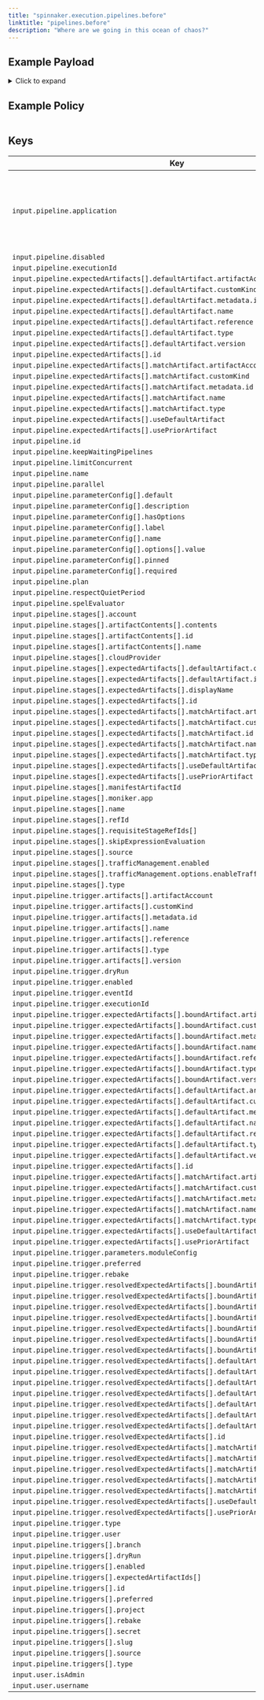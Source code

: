 ```yaml
---
title: "spinnaker.execution.pipelines.before"
linktitle: "pipelines.before"
description: "Where are we going in this ocean of chaos?"
---
```


## Example Payload


<details><summary>Click to expand</summary>

```json
{
  "input": {
    "pipeline": {
      "application": "hostname",
      "disabled": false,
      "executionId": "01F5EF8JCVYM85FACGYSTF6S5G",
      "expectedArtifacts": [
        {
          "defaultArtifact": {
            "artifactAccount": "myUsername",
            "customKind": false,
            "metadata": {
              "id": "4aa85178-0618-46c4-b530-6883d393656d"
            },
            "name": "manifests/deploy-spinnaker.yaml",
            "reference": "Https://api.github.com/repos/myUsername/hostname/contents/manifests/deploy-spinnaker.yaml",
            "type": "github/file",
            "version": "master"
          },
          "id": "0cf98032-1b0f-48db-9314-09c69293b3a6",
          "matchArtifact": {
            "artifactAccount": "myUsername",
            "customKind": true,
            "metadata": {
              "id": "3f72ed8e-cb95-454f-9119-2323682121ff"
            },
            "name": "manifests/deploy-spinnaker.yaml",
            "type": "github/file"
          },
          "useDefaultArtifact": true,
          "usePriorArtifact": false
        },
        {
          "defaultArtifact": {
            "artifactAccount": "myUsername",
            "customKind": false,
            "metadata": {
              "id": "e79162ab-69cb-4ff7-acf4-a8f2875ef8ef"
            },
            "name": "manifests/service-spinnaker.yaml",
            "reference": "Https://api.github.com/repos/myUsername/hostname/contents/manifests/service-spinnaker.yaml",
            "type": "github/file"
          },
          "id": "425d20a8-2942-4902-8d2b-277769a1492c",
          "matchArtifact": {
            "artifactAccount": "myUsername",
            "customKind": true,
            "metadata": {
              "id": "d7ac7eca-0131-4d54-ab8f-880ff0041e4f"
            },
            "name": "manifests/service-spinnaker",
            "type": "github/file"
          },
          "useDefaultArtifact": true,
          "usePriorArtifact": true
        }
      ],
      "id": "0cdf6df8-ceb1-490e-a7c9-de80e49b0866",
      "keepWaitingPipelines": false,
      "limitConcurrent": true,
      "name": "hostname w evaluate artifacts",
      "notifications": [],
      "parallel": false,
      "parameterConfig": [
        {
          "default": "",
          "description": "",
          "hasOptions": false,
          "label": "",
          "name": "moduleConfig",
          "options": [
            {
              "value": ""
            }
          ],
          "pinned": false,
          "required": false
        }
      ],
      "plan": false,
      "receivedArtifacts": [],
      "respectQuietPeriod": false,
      "spelEvaluator": "v4",
      "stages": [
        {
          "account": "spinnaker",
          "cloudProvider": "kubernetes",
          "manifestArtifactId": "65d24828-f858-4e6f-a2c8-82c2cdd79251",
          "moniker": {
            "app": "hostname"
          },
          "name": "Deploy (Manifest)",
          "refId": "2",
          "requisiteStageRefIds": [
            "7"
          ],
          "skipExpressionEvaluation": false,
          "source": "artifact",
          "trafficManagement": {
            "enabled": false,
            "options": {
              "enableTraffic": false,
              "services": []
            }
          },
          "type": "deployManifest"
        },
        {
          "artifactContents": [
            {
              "contents": "---\napiVersion: v1\nkind: Namespace\nmetadata:\n  name: '${#readJson(parameters['moduleConfig'])['ns']}'\nspec:\n  finalizers:\n  - kubernetes\n---\napiVersion: apps/v1\nkind: Deployment\nmetadata:\n  name: hostname\n  namespace: '${#readJson(parameters['moduleConfig'])['ns']}'\nspec:\n  replicas: '${#readJson(parameters['moduleConfig'])['replicas']}'\n  selector:\n    matchLabels:\n      app: hostname\n      version: v1\n  strategy:\n    rollingUpdate:\n      maxSurge: 1\n      maxUnavailable: 1\n    type: RollingUpdate\n  template:\n    metadata:\n      labels:\n        app: hostname\n        version: v1\n    spec:\n      containers:\n      - image: rstarmer/hostname:v1\n        imagePullPolicy: Always\n        name: hostname\n        resources: {}\n      restartPolicy: Always",
              "id": "65d24828-f858-4e6f-a2c8-82c2cdd79251",
              "name": "test"
            }
          ],
          "expectedArtifacts": [
            {
              "defaultArtifact": {
                "customKind": true,
                "id": "b9076063-d4ff-4ec5-81f6-599a1bb78bf3"
              },
              "displayName": "test",
              "id": "65d24828-f858-4e6f-a2c8-82c2cdd79251",
              "matchArtifact": {
                "artifactAccount": "embedded-artifact",
                "customKind": true,
                "id": "06e6f217-900e-4546-8370-8404255715c9",
                "name": "test",
                "type": "embedded/base64"
              },
              "useDefaultArtifact": false,
              "usePriorArtifact": false
            }
          ],
          "name": "Evaluate Artifacts5",
          "refId": "7",
          "requisiteStageRefIds": [],
          "type": "evaluateArtifacts"
        }
      ],
      "trigger": {
        "artifacts": [
          {
            "artifactAccount": "myUsername",
            "customKind": false,
            "metadata": {
              "id": "4aa85178-0618-46c4-b530-6883d393656d"
            },
            "name": "manifests/deploy-spinnaker.yaml",
            "reference": "Https://api.github.com/repos/myUsername/hostname/contents/manifests/deploy-spinnaker.yaml",
            "type": "github/file",
            "version": "master"
          },
          {
            "artifactAccount": "myUsername",
            "customKind": false,
            "metadata": {
              "id": "e79162ab-69cb-4ff7-acf4-a8f2875ef8ef"
            },
            "name": "manifests/service-spinnaker.yaml",
            "reference": "Https://api.github.com/repos/myUsername/hostname/contents/manifests/service-spinnaker.yaml",
            "type": "github/file"
          }
        ],
        "dryRun": false,
        "enabled": false,
        "eventId": "0442458c-eeed-41a6-83f4-dbf0110076e1",
        "executionId": "01F5EF8JCVYM85FACGYSTF6S5G",
        "expectedArtifacts": [
          {
            "boundArtifact": {
              "artifactAccount": "myUsername",
              "customKind": false,
              "metadata": {
                "id": "4aa85178-0618-46c4-b530-6883d393656d"
              },
              "name": "manifests/deploy-spinnaker.yaml",
              "reference": "Https://api.github.com/repos/myUsername/hostname/contents/manifests/deploy-spinnaker.yaml",
              "type": "github/file",
              "version": "master"
            },
            "defaultArtifact": {
              "artifactAccount": "myUsername",
              "customKind": false,
              "metadata": {
                "id": "4aa85178-0618-46c4-b530-6883d393656d"
              },
              "name": "manifests/deploy-spinnaker.yaml",
              "reference": "Https://api.github.com/repos/myUsername/hostname/contents/manifests/deploy-spinnaker.yaml",
              "type": "github/file",
              "version": "master"
            },
            "id": "0cf98032-1b0f-48db-9314-09c69293b3a6",
            "matchArtifact": {
              "artifactAccount": "myUsername",
              "customKind": true,
              "metadata": {
                "id": "3f72ed8e-cb95-454f-9119-2323682121ff"
              },
              "name": "manifests/deploy-spinnaker.yaml",
              "type": "github/file"
            },
            "useDefaultArtifact": true,
            "usePriorArtifact": false
          },
          {
            "boundArtifact": {
              "artifactAccount": "myUsername",
              "customKind": false,
              "metadata": {
                "id": "e79162ab-69cb-4ff7-acf4-a8f2875ef8ef"
              },
              "name": "manifests/service-spinnaker.yaml",
              "reference": "Https://api.github.com/repos/myUsername/hostname/contents/manifests/service-spinnaker.yaml",
              "type": "github/file"
            },
            "defaultArtifact": {
              "artifactAccount": "myUsername",
              "customKind": false,
              "metadata": {
                "id": "e79162ab-69cb-4ff7-acf4-a8f2875ef8ef"
              },
              "name": "manifests/service-spinnaker.yaml",
              "reference": "Https://api.github.com/repos/myUsername/hostname/contents/manifests/service-spinnaker.yaml",
              "type": "github/file"
            },
            "id": "425d20a8-2942-4902-8d2b-277769a1492c",
            "matchArtifact": {
              "artifactAccount": "myUsername",
              "customKind": true,
              "metadata": {
                "id": "d7ac7eca-0131-4d54-ab8f-880ff0041e4f"
              },
              "name": "manifests/service-spinnaker",
              "type": "github/file"
            },
            "useDefaultArtifact": true,
            "usePriorArtifact": true
          }
        ],
        "parameters": {
          "moduleConfig": "{\"name\":\"test-deployment\",\"space\":\"test-space-param\"}"
        },
        "preferred": false,
        "rebake": false,
        "resolvedExpectedArtifacts": [
          {
            "boundArtifact": {
              "artifactAccount": "myUsername",
              "customKind": false,
              "metadata": {
                "id": "4aa85178-0618-46c4-b530-6883d393656d"
              },
              "name": "manifests/deploy-spinnaker.yaml",
              "reference": "Https://api.github.com/repos/myUsername/hostname/contents/manifests/deploy-spinnaker.yaml",
              "type": "github/file",
              "version": "master"
            },
            "defaultArtifact": {
              "artifactAccount": "myUsername",
              "customKind": false,
              "metadata": {
                "id": "4aa85178-0618-46c4-b530-6883d393656d"
              },
              "name": "manifests/deploy-spinnaker.yaml",
              "reference": "Https://api.github.com/repos/myUsername/hostname/contents/manifests/deploy-spinnaker.yaml",
              "type": "github/file",
              "version": "master"
            },
            "id": "0cf98032-1b0f-48db-9314-09c69293b3a6",
            "matchArtifact": {
              "artifactAccount": "myUsername",
              "customKind": true,
              "metadata": {
                "id": "3f72ed8e-cb95-454f-9119-2323682121ff"
              },
              "name": "manifests/deploy-spinnaker.yaml",
              "type": "github/file"
            },
            "useDefaultArtifact": true,
            "usePriorArtifact": false
          },
          {
            "boundArtifact": {
              "artifactAccount": "myUsername",
              "customKind": false,
              "metadata": {
                "id": "e79162ab-69cb-4ff7-acf4-a8f2875ef8ef"
              },
              "name": "manifests/service-spinnaker.yaml",
              "reference": "Https://api.github.com/repos/myUsername/hostname/contents/manifests/service-spinnaker.yaml",
              "type": "github/file"
            },
            "defaultArtifact": {
              "artifactAccount": "myUsername",
              "customKind": false,
              "metadata": {
                "id": "e79162ab-69cb-4ff7-acf4-a8f2875ef8ef"
              },
              "name": "manifests/service-spinnaker.yaml",
              "reference": "Https://api.github.com/repos/myUsername/hostname/contents/manifests/service-spinnaker.yaml",
              "type": "github/file"
            },
            "id": "425d20a8-2942-4902-8d2b-277769a1492c",
            "matchArtifact": {
              "artifactAccount": "myUsername",
              "customKind": true,
              "metadata": {
                "id": "d7ac7eca-0131-4d54-ab8f-880ff0041e4f"
              },
              "name": "manifests/service-spinnaker",
              "type": "github/file"
            },
            "useDefaultArtifact": true,
            "usePriorArtifact": true
          }
        ],
        "type": "manual",
        "user": "myUserName"
      },
      "triggers": [
        {
          "branch": "master",
          "dryRun": false,
          "enabled": true,
          "expectedArtifactIds": [
            "0cf98032-1b0f-48db-9314-09c69293b3a6",
            "425d20a8-2942-4902-8d2b-277769a1492c"
          ],
          "id": "873854a4-d068-3734-8e52-8c224bf127f2",
          "preferred": false,
          "project": "myUsername",
          "rebake": false,
          "secret": "spinnaker",
          "slug": "hostname",
          "source": "github",
          "type": "git"
        }
      ]
    },
    "user": {
      "isAdmin": false,
      "roles": [],
      "username": "myUserName"
    }
  }
}
```
</details>

## Example Policy

```rego

```

## Keys

| Key                                                                                  | Type      | Description                                                           |
| ------------------------------------------------------------------------------------ | --------- | --------------------------------------------------------------------- |
| `input.pipeline.application`                                                         | `string`  | The name of the Spinnaker application to which this pipeline belongs. |
| `input.pipeline.disabled`                                                            | `boolean` |                                                                       |
| `input.pipeline.executionId`                                                         | `string`  |                                                                       |
| `input.pipeline.expectedArtifacts[].defaultArtifact.artifactAccount`                 | `string`  |                                                                       |
| `input.pipeline.expectedArtifacts[].defaultArtifact.customKind`                      | `boolean` |                                                                       |
| `input.pipeline.expectedArtifacts[].defaultArtifact.metadata.id`                     | `string`  |                                                                       |
| `input.pipeline.expectedArtifacts[].defaultArtifact.name`                            | `string`  |                                                                       |
| `input.pipeline.expectedArtifacts[].defaultArtifact.reference`                       | `string`  |                                                                       |
| `input.pipeline.expectedArtifacts[].defaultArtifact.type`                            | `string`  |                                                                       |
| `input.pipeline.expectedArtifacts[].defaultArtifact.version`                         | `string`  |                                                                       |
| `input.pipeline.expectedArtifacts[].id`                                              | `string`  |                                                                       |
| `input.pipeline.expectedArtifacts[].matchArtifact.artifactAccount`                   | `string`  |                                                                       |
| `input.pipeline.expectedArtifacts[].matchArtifact.customKind`                        | `boolean` |                                                                       |
| `input.pipeline.expectedArtifacts[].matchArtifact.metadata.id`                       | `string`  |                                                                       |
| `input.pipeline.expectedArtifacts[].matchArtifact.name`                              | `string`  |                                                                       |
| `input.pipeline.expectedArtifacts[].matchArtifact.type`                              | `string`  |                                                                       |
| `input.pipeline.expectedArtifacts[].useDefaultArtifact`                              | `boolean` |                                                                       |
| `input.pipeline.expectedArtifacts[].usePriorArtifact`                                | `boolean` |                                                                       |
| `input.pipeline.id`                                                                  | `string`  |                                                                       |
| `input.pipeline.keepWaitingPipelines`                                                | `boolean` |                                                                       |
| `input.pipeline.limitConcurrent`                                                     | `boolean` |                                                                       |
| `input.pipeline.name`                                                                | `string`  |                                                                       |
| `input.pipeline.parallel`                                                            | `boolean` |                                                                       |
| `input.pipeline.parameterConfig[].default`                                           | `string`  |                                                                       |
| `input.pipeline.parameterConfig[].description`                                       | `string`  |                                                                       |
| `input.pipeline.parameterConfig[].hasOptions`                                        | `boolean` |                                                                       |
| `input.pipeline.parameterConfig[].label`                                             | `string`  |                                                                       |
| `input.pipeline.parameterConfig[].name`                                              | `string`  |                                                                       |
| `input.pipeline.parameterConfig[].options[].value`                                   | `string`  |                                                                       |
| `input.pipeline.parameterConfig[].pinned`                                            | `boolean` |                                                                       |
| `input.pipeline.parameterConfig[].required`                                          | `boolean` |                                                                       |
| `input.pipeline.plan`                                                                | `boolean` |                                                                       |
| `input.pipeline.respectQuietPeriod`                                                  | `boolean` |                                                                       |
| `input.pipeline.spelEvaluator`                                                       | `string`  |                                                                       |
| `input.pipeline.stages[].account`                                                    | `string`  |                                                                       |
| `input.pipeline.stages[].artifactContents[].contents`                                | `string`  |                                                                       |
| `input.pipeline.stages[].artifactContents[].id`                                      | `string`  |                                                                       |
| `input.pipeline.stages[].artifactContents[].name`                                    | `string`  |                                                                       |
| `input.pipeline.stages[].cloudProvider`                                              | `string`  |                                                                       |
| `input.pipeline.stages[].expectedArtifacts[].defaultArtifact.customKind`             | `boolean` |                                                                       |
| `input.pipeline.stages[].expectedArtifacts[].defaultArtifact.id`                     | `string`  |                                                                       |
| `input.pipeline.stages[].expectedArtifacts[].displayName`                            | `string`  |                                                                       |
| `input.pipeline.stages[].expectedArtifacts[].id`                                     | `string`  |                                                                       |
| `input.pipeline.stages[].expectedArtifacts[].matchArtifact.artifactAccount`          | `string`  |                                                                       |
| `input.pipeline.stages[].expectedArtifacts[].matchArtifact.customKind`               | `boolean` |                                                                       |
| `input.pipeline.stages[].expectedArtifacts[].matchArtifact.id`                       | `string`  |                                                                       |
| `input.pipeline.stages[].expectedArtifacts[].matchArtifact.name`                     | `string`  |                                                                       |
| `input.pipeline.stages[].expectedArtifacts[].matchArtifact.type`                     | `string`  |                                                                       |
| `input.pipeline.stages[].expectedArtifacts[].useDefaultArtifact`                     | `boolean` |                                                                       |
| `input.pipeline.stages[].expectedArtifacts[].usePriorArtifact`                       | `boolean` |                                                                       |
| `input.pipeline.stages[].manifestArtifactId`                                         | `string`  |                                                                       |
| `input.pipeline.stages[].moniker.app`                                                | `string`  |                                                                       |
| `input.pipeline.stages[].name`                                                       | `string`  |                                                                       |
| `input.pipeline.stages[].refId`                                                      | `string`  |                                                                       |
| `input.pipeline.stages[].requisiteStageRefIds[]`                                     | `string`  |                                                                       |
| `input.pipeline.stages[].skipExpressionEvaluation`                                   | `boolean` |                                                                       |
| `input.pipeline.stages[].source`                                                     | `string`  |                                                                       |
| `input.pipeline.stages[].trafficManagement.enabled`                                  | `boolean` |                                                                       |
| `input.pipeline.stages[].trafficManagement.options.enableTraffic`                    | `boolean` |                                                                       |
| `input.pipeline.stages[].type`                                                       | `string`  |                                                                       |
| `input.pipeline.trigger.artifacts[].artifactAccount`                                 | `string`  |                                                                       |
| `input.pipeline.trigger.artifacts[].customKind`                                      | `boolean` |                                                                       |
| `input.pipeline.trigger.artifacts[].metadata.id`                                     | `string`  |                                                                       |
| `input.pipeline.trigger.artifacts[].name`                                            | `string`  |                                                                       |
| `input.pipeline.trigger.artifacts[].reference`                                       | `string`  |                                                                       |
| `input.pipeline.trigger.artifacts[].type`                                            | `string`  |                                                                       |
| `input.pipeline.trigger.artifacts[].version`                                         | `string`  |                                                                       |
| `input.pipeline.trigger.dryRun`                                                      | `boolean` |                                                                       |
| `input.pipeline.trigger.enabled`                                                     | `boolean` |                                                                       |
| `input.pipeline.trigger.eventId`                                                     | `string`  |                                                                       |
| `input.pipeline.trigger.executionId`                                                 | `string`  |                                                                       |
| `input.pipeline.trigger.expectedArtifacts[].boundArtifact.artifactAccount`           | `string`  |                                                                       |
| `input.pipeline.trigger.expectedArtifacts[].boundArtifact.customKind`                | `boolean` |                                                                       |
| `input.pipeline.trigger.expectedArtifacts[].boundArtifact.metadata.id`               | `string`  |                                                                       |
| `input.pipeline.trigger.expectedArtifacts[].boundArtifact.name`                      | `string`  |                                                                       |
| `input.pipeline.trigger.expectedArtifacts[].boundArtifact.reference`                 | `string`  |                                                                       |
| `input.pipeline.trigger.expectedArtifacts[].boundArtifact.type`                      | `string`  |                                                                       |
| `input.pipeline.trigger.expectedArtifacts[].boundArtifact.version`                   | `string`  |                                                                       |
| `input.pipeline.trigger.expectedArtifacts[].defaultArtifact.artifactAccount`         | `string`  |                                                                       |
| `input.pipeline.trigger.expectedArtifacts[].defaultArtifact.customKind`              | `boolean` |                                                                       |
| `input.pipeline.trigger.expectedArtifacts[].defaultArtifact.metadata.id`             | `string`  |                                                                       |
| `input.pipeline.trigger.expectedArtifacts[].defaultArtifact.name`                    | `string`  |                                                                       |
| `input.pipeline.trigger.expectedArtifacts[].defaultArtifact.reference`               | `string`  |                                                                       |
| `input.pipeline.trigger.expectedArtifacts[].defaultArtifact.type`                    | `string`  |                                                                       |
| `input.pipeline.trigger.expectedArtifacts[].defaultArtifact.version`                 | `string`  |                                                                       |
| `input.pipeline.trigger.expectedArtifacts[].id`                                      | `string`  |                                                                       |
| `input.pipeline.trigger.expectedArtifacts[].matchArtifact.artifactAccount`           | `string`  |                                                                       |
| `input.pipeline.trigger.expectedArtifacts[].matchArtifact.customKind`                | `boolean` |                                                                       |
| `input.pipeline.trigger.expectedArtifacts[].matchArtifact.metadata.id`               | `string`  |                                                                       |
| `input.pipeline.trigger.expectedArtifacts[].matchArtifact.name`                      | `string`  |                                                                       |
| `input.pipeline.trigger.expectedArtifacts[].matchArtifact.type`                      | `string`  |                                                                       |
| `input.pipeline.trigger.expectedArtifacts[].useDefaultArtifact`                      | `boolean` |                                                                       |
| `input.pipeline.trigger.expectedArtifacts[].usePriorArtifact`                        | `boolean` |                                                                       |
| `input.pipeline.trigger.parameters.moduleConfig`                                     | `string`  |                                                                       |
| `input.pipeline.trigger.preferred`                                                   | `boolean` |                                                                       |
| `input.pipeline.trigger.rebake`                                                      | `boolean` |                                                                       |
| `input.pipeline.trigger.resolvedExpectedArtifacts[].boundArtifact.artifactAccount`   | `string`  |                                                                       |
| `input.pipeline.trigger.resolvedExpectedArtifacts[].boundArtifact.customKind`        | `boolean` |                                                                       |
| `input.pipeline.trigger.resolvedExpectedArtifacts[].boundArtifact.metadata.id`       | `string`  |                                                                       |
| `input.pipeline.trigger.resolvedExpectedArtifacts[].boundArtifact.name`              | `string`  |                                                                       |
| `input.pipeline.trigger.resolvedExpectedArtifacts[].boundArtifact.reference`         | `string`  |                                                                       |
| `input.pipeline.trigger.resolvedExpectedArtifacts[].boundArtifact.type`              | `string`  |                                                                       |
| `input.pipeline.trigger.resolvedExpectedArtifacts[].boundArtifact.version`           | `string`  |                                                                       |
| `input.pipeline.trigger.resolvedExpectedArtifacts[].defaultArtifact.artifactAccount` | `string`  |                                                                       |
| `input.pipeline.trigger.resolvedExpectedArtifacts[].defaultArtifact.customKind`      | `boolean` |                                                                       |
| `input.pipeline.trigger.resolvedExpectedArtifacts[].defaultArtifact.metadata.id`     | `string`  |                                                                       |
| `input.pipeline.trigger.resolvedExpectedArtifacts[].defaultArtifact.name`            | `string`  |                                                                       |
| `input.pipeline.trigger.resolvedExpectedArtifacts[].defaultArtifact.reference`       | `string`  |                                                                       |
| `input.pipeline.trigger.resolvedExpectedArtifacts[].defaultArtifact.type`            | `string`  |                                                                       |
| `input.pipeline.trigger.resolvedExpectedArtifacts[].defaultArtifact.version`         | `string`  |                                                                       |
| `input.pipeline.trigger.resolvedExpectedArtifacts[].id`                              | `string`  |                                                                       |
| `input.pipeline.trigger.resolvedExpectedArtifacts[].matchArtifact.artifactAccount`   | `string`  |                                                                       |
| `input.pipeline.trigger.resolvedExpectedArtifacts[].matchArtifact.customKind`        | `boolean` |                                                                       |
| `input.pipeline.trigger.resolvedExpectedArtifacts[].matchArtifact.metadata.id`       | `string`  |                                                                       |
| `input.pipeline.trigger.resolvedExpectedArtifacts[].matchArtifact.name`              | `string`  |                                                                       |
| `input.pipeline.trigger.resolvedExpectedArtifacts[].matchArtifact.type`              | `string`  |                                                                       |
| `input.pipeline.trigger.resolvedExpectedArtifacts[].useDefaultArtifact`              | `boolean` |                                                                       |
| `input.pipeline.trigger.resolvedExpectedArtifacts[].usePriorArtifact`                | `boolean` |                                                                       |
| `input.pipeline.trigger.type`                                                        | `string`  |                                                                       |
| `input.pipeline.trigger.user`                                                        | `string`  |                                                                       |
| `input.pipeline.triggers[].branch`                                                   | `string`  |                                                                       |
| `input.pipeline.triggers[].dryRun`                                                   | `boolean` |                                                                       |
| `input.pipeline.triggers[].enabled`                                                  | `boolean` |                                                                       |
| `input.pipeline.triggers[].expectedArtifactIds[]`                                    | `string`  |                                                                       |
| `input.pipeline.triggers[].id`                                                       | `string`  |                                                                       |
| `input.pipeline.triggers[].preferred`                                                | `boolean` |                                                                       |
| `input.pipeline.triggers[].project`                                                  | `string`  |                                                                       |
| `input.pipeline.triggers[].rebake`                                                   | `boolean` |                                                                       |
| `input.pipeline.triggers[].secret`                                                   | `string`  |                                                                       |
| `input.pipeline.triggers[].slug`                                                     | `string`  |                                                                       |
| `input.pipeline.triggers[].source`                                                   | `string`  |                                                                       |
| `input.pipeline.triggers[].type`                                                     | `string`  |                                                                       |
| `input.user.isAdmin`                                                                 | `boolean` |                                                                       |
| `input.user.username`                                                                | `string`  |                                                                       |
